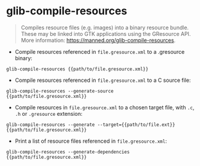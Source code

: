 # glib-compile-resources

> Compiles resource files (e.g. images) into a binary resource bundle.
> These may be linked into GTK applications using the GResource API.
> More information: <https://manned.org/glib-compile-resources>.

- Compile resources referenced in `file.gresource.xml` to a .gresource binary:

`glib-compile-resources {{path/to/file.gresource.xml}}`

- Compile resources referenced in `file.gresource.xml` to a C source file:

`glib-compile-resources --generate-source {{path/to/file.gresource.xml}}`

- Compile resources in `file.gresource.xml` to a chosen target file, with `.c`, `.h` or `.gresource` extension:

`glib-compile-resources --generate --target={{path/to/file.ext}} {{path/to/file.gresource.xml}}`

- Print a list of resource files referenced in `file.gresource.xml`:

`glib-compile-resources --generate-dependencies {{path/to/file.gresource.xml}}`
